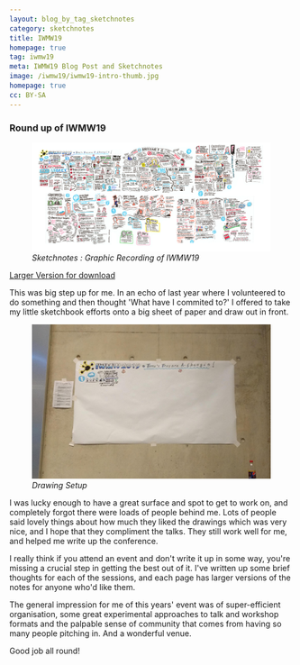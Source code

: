 ```yaml
---
layout: blog_by_tag_sketchnotes
category: sketchnotes
title: IWMW19
homepage: true
tag: iwmw19
meta: IWMW19 Blog Post and Sketchnotes
image: /iwmw19/iwmw19-intro-thumb.jpg
homepage: true
cc: BY-SA
---
```


### Round up of IWMW19

<figure>
				<img src="/images/iwmw19/IWMW19-small.png" alt="IWMW19 Drawings of Talks">
				<em>Sketchnotes : Graphic Recording of IWMW19</em>
			</figure>


<a href="/images/iwmw19/IWMW19-orig.png">Larger Version for download</a>

This was big step up for me. In an echo of last year where I volunteered to do something and then thought 'What have I commited to?' I offered to take my little sketchbook efforts onto a big sheet of paper and draw out in front.

<figure>
<img src="/images/iwmw19/drawingWall.jpg" alt="Drawing Station">
<em>Drawing Setup</em>
</figure>

I was lucky enough to have a great surface and spot to get to work on, and completely forgot there were loads of people behind me. Lots of people said lovely things about how much they liked the drawings which was very nice, and I hope that they compliment the talks. They still work well for me, and helped me write up the conference.

I really think if you attend an event and don't write it up in some way, you're missing a crucial step in getting the best out of it. I've written up some brief thoughts for each of the sessions, and each page has larger versions of the notes for anyone who'd like them.

The general impression for me of this years' event was of super-efficient organisation, some great experimental approaches to talk and workshop formats and the palpable sense of community that comes from having so many people pitching in. And a wonderful venue.

Good job all round!
